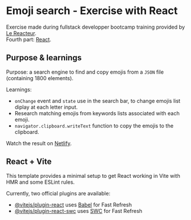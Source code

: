 # Emoji search - Exercise with React

Exercise made during fullstack developper bootcamp training provided by [Le Reacteur](https://www.lereacteur.io/).  
Fourth part: [React](https://react.dev/blog/2023/03/16/introducing-react-dev).

## Purpose & learnings

Purpose: a search engine to find and copy emojis from a `JSON` file (containing 1800 elements).

Learnings:

- `onChange` event and `state` use in the search bar, to change emojis list diplay at each letter input.
- Research matching emojis from keywords lists associated with each emoji.
- `navigator.clipboard.writeText` function to copy the emojis to the clipboard.

Watch the result on [Netlify](https://tubular-pithivier-56e25f.netlify.app/).

## React + Vite

This template provides a minimal setup to get React working in Vite with HMR and some ESLint rules.

Currently, two official plugins are available:

- [@vitejs/plugin-react](https://github.com/vitejs/vite-plugin-react/blob/main/packages/plugin-react/README.md) uses [Babel](https://babeljs.io/) for Fast Refresh
- [@vitejs/plugin-react-swc](https://github.com/vitejs/vite-plugin-react-swc) uses [SWC](https://swc.rs/) for Fast Refresh
